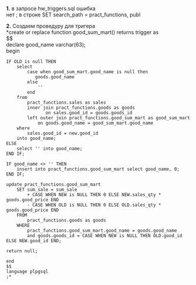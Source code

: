 **1.** в запросе hw_triggers.sql ошибка  
нет ; в строке SET search_path = pract_functions, publ

**2.** Создаем проведуру для тригера  
*create or replace function good_sum_mart() returns trigger as  
    $$  
    declare good_name varchar(63);  
    begin  
           
    IF OLD is null THEN  
        select   
            case when good_sum_mart.good_name is null then  
               goods.good_name  
            else  
                ''  
            end  
        from   
            pract_functions.sales as sales  
            inner join pract_functions.goods as goods  
                   on sales.good_id = goods.goods_id  
            left outer join pract_functions.good_sum_mart as good_sum_mart  
                on goods.good_name = good_sum_mart.good_name  
        where  
            sales.good_id = new.good_id  
        into good_name;  
    ELSE  
        select '' into good_name;  
    END IF;  
    
    IF good_name <> '' THEN  
        insert into pract_functions.good_sum_mart select good_name, 0;  
    END IF;  
        
    update pract_functions.good_sum_mart  
        SET sum_sale = sum_sale  
            + CASE WHEN NEW is NULL THEN 0 ELSE NEW.sales_qty * goods.good_price END  
            - CASE WHEN OLD is NULL THEN 0 ELSE OLD.sales_qty * goods.good_price END  
        FROM  
            pract_functions.goods as goods  
        WHERE  
            pract_functions.good_sum_mart.good_name = goods.good_name  
            and goods.goods_id = CASE WHEN NEW is NULL THEN OLD.good_id ELSE NEW.good_id END;  
       
    return null;  
       
    end  
    $$  
    language plpgsql  
    ;*  
